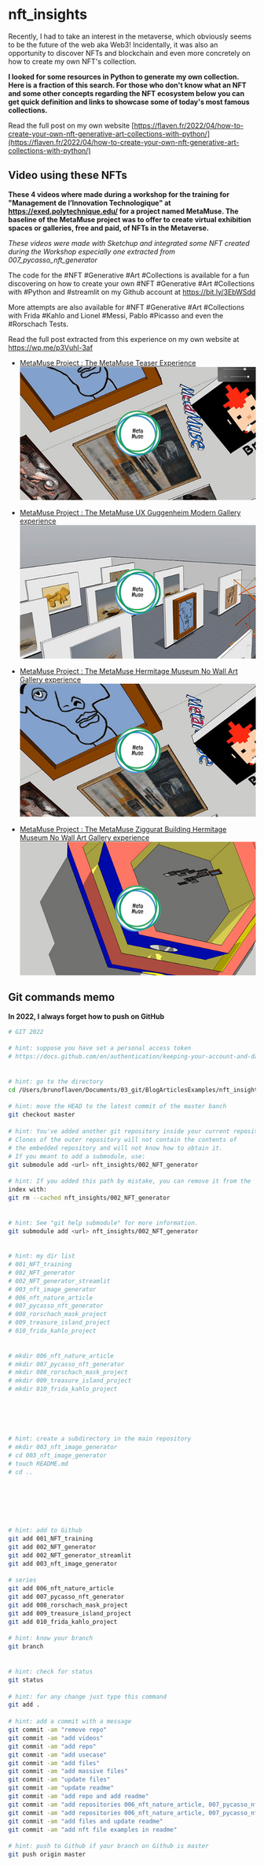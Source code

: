 # nft_insights


Recently, I had to take an interest in the metaverse, which obviously seems to be the future of the web aka Web3! Incidentally, it was also an opportunity to discover NFTs and blockchain and even more concretely on how to create my own NFT's collection.

**I looked for some resources in Python to generate my own collection. Here is a fraction of this search. For those who don't know what an NFT and some other concepts regarding the NFT ecosystem below you can get quick definition and links to showcase some of today's most famous collections.**


Read the full post on my own website [https://flaven.fr/2022/04/how-to-create-your-own-nft-generative-art-collections-with-python/](https://flaven.fr/2022/04/how-to-create-your-own-nft-generative-art-collections-with-python/)

## Video using these NFTs

**These 4 videos where made during a workshop for the training for "Management de l’Innovation Technologique" at https://exed.polytechnique.edu/ for a project named MetaMuse. The baseline of the MetaMuse project was to offer to create virtual exhibition spaces or galleries, free and paid, of NFTs in the Metaverse.**

*These videos were made with Sketchup and integrated some NFT created during the Workshop especially one extracted from 007_pycasso_nft_generator*

The code for the #NFT #Generative #Art #Collections is available for a fun discovering on how to create your own #NFT #Generative #Art #Collections with #Python and #streamlit on my Github account at https://bit.ly/3EbWSdd

More attempts are also available for #NFT #Generative #Art #Collections with Frida #Kahlo and Lionel #Messi, Pablo #Picasso and even the #Rorschach Tests.

Read the full post extracted from this experience on my own website at https://wp.me/p3Vuhl-3af

- [MetaMuse Project : The MetaMuse Teaser Experience](https://www.youtube.com/watch?v=hzN8nn8wBVY)
[![MetaMuse Project : The MetaMuse Teaser Experience](metamuse_teaser_cover_small.jpg)](https://www.youtube.com/watch?v=hzN8nn8wBVY)


- [MetaMuse Project : The MetaMuse UX Guggenheim Modern Gallery experience](https://www.youtube.com/watch?v=p_FMgTVXxME)
[![MetaMuse Project : The MetaMuse UX Guggenheim Modern Gallery experience](metamuse_ux_guggenheim_modern_gallery_cover_small.jpg)](https://www.youtube.com/watch?v=p_FMgTVXxME)


- [MetaMuse Project : The MetaMuse Hermitage Museum No Wall Art Gallery experience](https://www.youtube.com/watch?v=yYh1KvsiqgQ)
[![MetaMuse Project : The MetaMuse Hermitage Museum No Wall Art Gallery experience](metamuse_ux_hermitage_no_wall_art_gallery_cover_small.jpg)](https://www.youtube.com/watch?v=yYh1KvsiqgQ)


- [MetaMuse Project : The MetaMuse Ziggurat Building Hermitage Museum No Wall Art Gallery experience](https://www.youtube.com/watch?v=kSiDdjE7sdU)
[![MetaMuse Project : The MetaMuse Ziggurat Building Hermitage Museum No Wall Art Gallery experience](metamuse_ux_ziggurat_hermitage_art_gallery_small.jpg)](https://www.youtube.com/watch?v=kSiDdjE7sdU)


## Git commands memo

**In 2022, I always forget how to push on GitHub**

```bash
# GIT 2022

# hint: suppose you have set a personal access token
# https://docs.github.com/en/authentication/keeping-your-account-and-data-secure/creating-a-personal-access-token


# hint: go to the directory
cd /Users/brunoflaven/Documents/03_git/BlogArticlesExamples/nft_insights

# hint: move the HEAD to the latest commit of the master banch
git checkout master

# hint: You've added another git repository inside your current repository.
# Clones of the outer repository will not contain the contents of
# the embedded repository and will not know how to obtain it.
# If you meant to add a submodule, use:
git submodule add <url> nft_insights/002_NFT_generator

# hint: If you added this path by mistake, you can remove it from the
index with:
git rm --cached nft_insights/002_NFT_generator


# hint: See "git help submodule" for more information.
git submodule add <url> nft_insights/002_NFT_generator


# hint: my dir list
# 001_NFT_training
# 002_NFT_generator
# 002_NFT_generator_streamlit
# 003_nft_image_generator
# 006_nft_nature_article
# 007_pycasso_nft_generator
# 008_rorschach_mask_project
# 009_treasure_island_project
# 010_frida_kahlo_project


# mkdir 006_nft_nature_article
# mkdir 007_pycasso_nft_generator
# mkdir 008_rorschach_mask_project
# mkdir 009_treasure_island_project
# mkdir 010_frida_kahlo_project





# hint: create a subdirectory in the main repository
# mkdir 003_nft_image_generator
# cd 003_nft_image_generator
# touch README.md
# cd ..






# hint: add to Github
git add 001_NFT_training
git add 002_NFT_generator
git add 002_NFT_generator_streamlit
git add 003_nft_image_generator

# series
git add 006_nft_nature_article
git add 007_pycasso_nft_generator
git add 008_rorschach_mask_project
git add 009_treasure_island_project
git add 010_frida_kahlo_project

# hint: know your branch
git branch


# hint: check for status
git status

# hint: for any change just type this command
git add .

# hint: add a commit with a message
git commit -am "remove repo"
git commit -am "add videos"
git commit -am "add repo"
git commit -am "add usecase"
git commit -am "add files"
git commit -am "add massive files"
git commit -am "update files"
git commit -am "update readme"
git commit -am "add repo and add readme"
git commit -am "add repositories 006_nft_nature_article, 007_pycasso_nft_generator 008_rorschach_mask_project, 009_treasure_island_project, 010_frida_kahlo_project"
git commit -am "add repositories 006_nft_nature_article, 007_pycasso_nft_generator 008_rorschach_mask_project, 009_treasure_island_project, 010_frida_kahlo_project; add and update readme"
git commit -am "add files and update readme"
git commit -am "add nft file examples in readme"

# hint: push to Github if your branch on Github is master
git push origin master

```